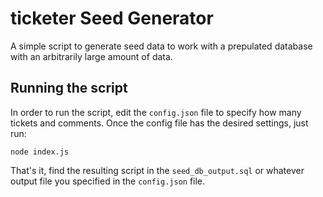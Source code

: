 # ticketer Seed Generator

A simple script to generate seed data to work with a prepulated database with an arbitrarily large amount of data.

## Running the script

In order to run the script, edit the `config.json` file to specify how many tickets and comments. Once the config file has the desired settings, just run:

```
node index.js
```

That's it, find the resulting script in the `seed_db_output.sql` or whatever output file you specified in the `config.json` file.